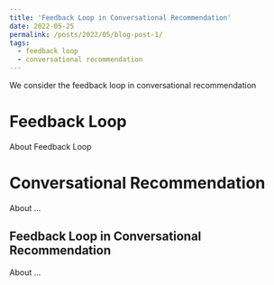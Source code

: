 ```yaml
---
title: 'Feedback Loop in Conversational Recommendation'
date: 2022-05-25
permalink: /posts/2022/05/blog-post-1/
tags:
  - feedback loop
  - conversational recommendation
---
```


We consider the feedback loop in conversational recommendation

Feedback Loop
======
About Feedback Loop

Conversational Recommendation
======
About ...

Feedback Loop in Conversational Recommendation
------
About ...
